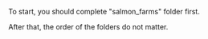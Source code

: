 To start, you should complete "salmon_farms" folder first.

After that, the order of the folders do not matter.


